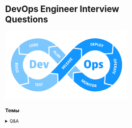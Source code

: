 # DevOps Engineer Interview Questions
<img src="https://raw.githubusercontent.com/vadim-bikmetov/interview/main/images/devops.png" width="400" alt="DevOps">

### Темы
<details>
  <summary>Q&A</summary>

  - [**Linux**](docs/01.linux.md)
  - [**Network**](docs/02.network.md)
  - [**Ansible**](docs/03.ansible.md)
  - [**Docker**](docs/04.docker.md)
  - [**K8s**](docs/05.k8s.md)
  - [**CI/CD**](docs/06.cicd.md)
  - [**DB**](docs/07.databases.md)
  - [**Git**](docs/08.git.md)
</details>
